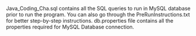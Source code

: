Java_Coding_Cha.sql contains all the SQL queries to run in MySQL database prior to run the program.
You can also go through the PreRunInstructions.txt for better step-by-step instructions.
db.properties file contains all the properties required for MySQL Database connection.
